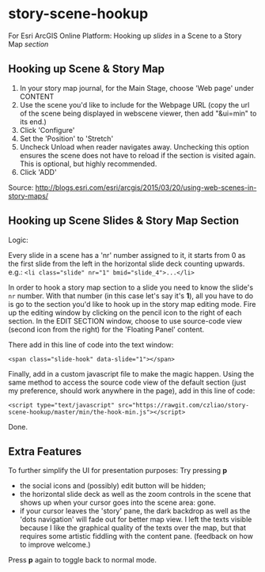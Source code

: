 # story-scene-hookup
For Esri ArcGIS Online Platform: Hooking up *slides* in a Scene to a Story Map *section*

## Hooking up Scene & Story Map
1. In your story map journal, for the Main Stage, choose 'Web page' under CONTENT
2. Use the scene you'd like to include for the Webpage URL (copy the url of the scene being displayed in webscene viewer, then add "&ui=min" to its end.)
3. Click 'Configure'
4. Set the 'Position' to 'Stretch'
5. Uncheck Unload when reader navigates away. Unchecking this option ensures the scene does not have to reload if the section is visited again. This is optional, but highly recommended.
6. Click 'ADD'

Source: http://blogs.esri.com/esri/arcgis/2015/03/20/using-web-scenes-in-story-maps/

## Hooking up Scene **Slides** & Story Map **Section**

Logic:

Every slide in a scene has a 'nr' number assigned to it, it starts from 0 as the first slide from the left in the horizontal slide deck counting upwards. e.g.: `<li class="slide" nr="1" bmid="slide_4">...</li>`

In order to hook a story map section to a slide you need to know the slide's `nr` number. With that number (in this case let's say it's **1**), all you have to do is go to the section you'd like to hook up in the story map editing mode. Fire up the editing window by clicking on the pencil icon to the right of each section. In the EDIT SECTION window, choose to use source-code view (second icon from the right) for the 'Floating Panel' content.

There add in this line of code into the text window:

```
<span class="slide-hook" data-slide="1"></span>
```

Finally, add in a custom javascript file to make the magic happen. Using the same method to access the source code view of the default section (just my preference, should work anywhere in the page), add in this line of code:
```
<script type="text/javascript" src="https://rawgit.com/czliao/story-scene-hookup/master/min/the-hook-min.js"></script>
```

Done.

## Extra Features

To further simplify the UI for presentation purposes: Try pressing **p**

- the social icons and (possibly) edit button will be hidden;
- the horizontal slide deck as well as the zoom controls in the scene that shows up when your cursor goes into the scene area: gone.
- if your cursor leaves the 'story' pane, the dark backdrop as well as the 'dots navigation' will fade out for better map view. I left the texts visible because I like the graphical quality of the texts over the map, but that requires some artistic fiddling with the content pane. (feedback on how to improve welcome.)

Press **p** again to toggle back to normal mode.
<link rel="stylesheet" href="http://rawgit.com/czliao/story-scene-hookup/master/JL.css" />
